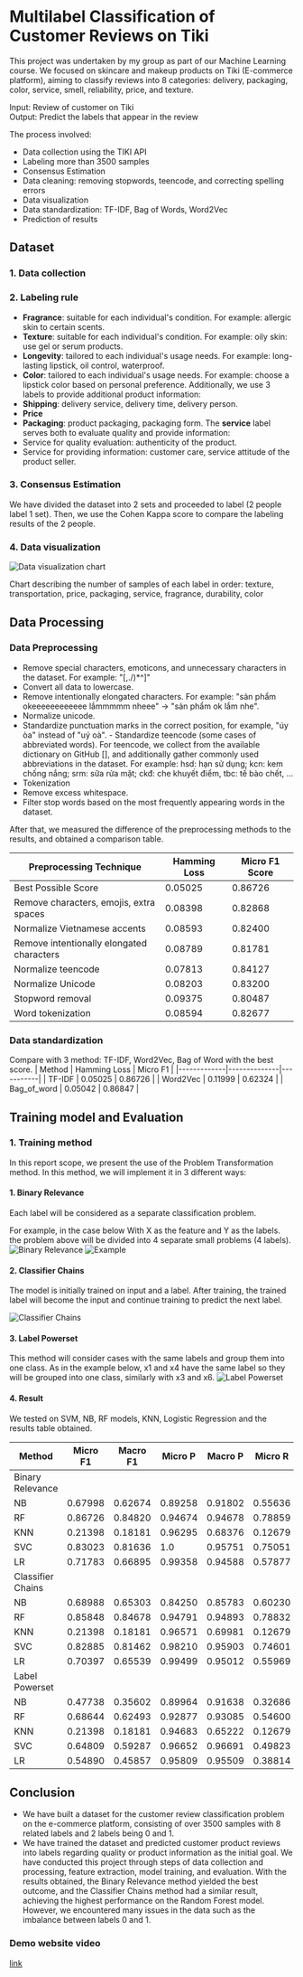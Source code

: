 # Multilabel Classification of Customer Reviews on Tiki

This project was undertaken by my group as part of our Machine Learning course. We focused on skincare and makeup products on Tiki (E-commerce platform), aiming to classify reviews into 8 categories: delivery, packaging, color, service, smell, reliability, price, and texture.

Input: Review of customer on Tiki <br>
Output: Predict the labels that appear in the review

The process involved:

-   Data collection using the TIKI API
-   Labeling more than 3500 samples
-   Consensus Estimation
-   Data cleaning: removing stopwords, teencode, and correcting spelling errors
-   Data visualization
-   Data standardization: TF-IDF, Bag of Words, Word2Vec
-   Prediction of results

## Dataset

### 1. Data collection

### 2. Labeling rule

-   <b>Fragrance</b>: suitable for each individual's condition. For example: allergic skin to certain scents.
-   <b>Texture</b>: suitable for each individual's condition. For example: oily skin: use gel or serum products.
-   <b>Longevity</b>: tailored to each individual's usage needs.
    For example: long-lasting lipstick, oil control, waterproof.
- <b>Color</b>: tailored to each individual's usage needs.
    For example: choose a lipstick color based on personal preference.
    Additionally, we use 3 labels to provide additional product information:
-   <b>Shipping</b>: delivery service, delivery time, delivery person.
-   <b>Price</b>
-   <b>Packaging</b>: product packaging, packaging form.
    The <b>service</b> label serves both to evaluate quality and provide information:
-   Service for quality evaluation: authenticity of the product.
-   Service for providing information: customer care, service attitude of the product seller.

### 3. Consensus Estimation

We have divided the dataset into 2 sets and proceeded to label (2 people label 1 set). Then, we use the Cohen Kappa score to compare the labeling results of the 2 people.

### 4. Data visualization

![Data visualization chart](images/datavs.png)

Chart describing the number of samples of each label in order: texture, transportation, price, packaging, service, fragrance, durability, color
## Data Processing

### Data Preprocessing

-   Remove special characters, emoticons, and unnecessary characters in the dataset. For example: "[,./)*^]"
-   Convert all data to lowercase.
-   Remove intentionally elongated characters. For example: "sản phẩm okeeeeeeeeeeee lắmmmmm nheee" -> "sản phẩm ok lắm nhe".
-   Normalize unicode.
-   Standardize punctuation marks in the correct position, for example, "úy òa" instead of "uý oà". - Standardize teencode (some cases of abbreviated words). For teencode, we collect from the available dictionary on GitHub [], and additionally gather commonly used abbreviations in the dataset. For example: hsd: hạn sử dụng; kcn: kem chống nắng; srm: sữa rửa mặt; ckđ: che khuyết điểm, tbc: tế bào chết, ...
-   Tokenization
-   Remove excess whitespace.
-   Filter stop words based on the most frequently appearing words in the dataset.

After that, we measured the difference of the preprocessing methods to the results, and obtained a comparison table.

| Preprocessing Technique                   | Hamming Loss | Micro F1 Score |
| ----------------------------------------- | ------------ | -------------- |
| Best Possible Score                       | 0.05025      | 0.86726        |
| Remove characters, emojis, extra spaces   | 0.08398      | 0.82868        |
| Normalize Vietnamese accents              | 0.08593      | 0.82400        |
| Remove intentionally elongated characters | 0.08789      | 0.81781        |
| Normalize teencode                        | 0.07813      | 0.84127        |
| Normalize Unicode                         | 0.08203      | 0.83200        |
| Stopword removal                          | 0.09375      | 0.80487        |
| Word tokenization                         | 0.08594      | 0.82677        |

### Data standardization

Compare with 3 method: TF-IDF, Word2Vec, Bag of Word with the best score.
| Method | Hamming Loss | Micro F1 |
|-------------|--------------|-----------|
| TF-IDF | 0.05025 | 0.86726 |
| Word2Vec | 0.11999 | 0.62324 |
| Bag_of_word | 0.05042 | 0.86847 |

## Training model and Evaluation

### 1. Training method

In this report scope, we present the use of the Problem Transformation method. In this method, we will implement it in 3 different ways:

#### 1. Binary Relevance

Each label will be considered as a separate classification problem.

For example, in the case below With X as the feature and Y as the labels. the problem above will be divided into 4 separate small problems (4 labels).
![Binary Relevance](images/br1.png)
![Example](images/br2.png)

#### 2. Classifier Chains

The model is initially trained on input and a label. After training, the trained label will become the input and continue training to predict the next label.

![Classifier Chains](images/br3.png)

#### 3. Label Powerset

This method will consider cases with the same labels and group them into one class. As in the example below, x1 and x4 have the same label so they will be grouped into one class, similarly with x3 and x6.
![Label Powerset](images/br4.png)

#### 4. Result

We tested on SVM, NB, RF models, KNN, Logistic Regression and the results table obtained.

| Method               | Micro F1 | Macro F1 | Micro P | Macro P | Micro R | Macro R |
|----------------------|----------|----------|---------|---------|---------|---------|
| Binary Relevance     |          |          |         |         |         |         |
| NB                   | 0.67998  | 0.62674  | 0.89258 | 0.91802 | 0.55636 | 0.51201 |
| RF                   | 0.86726  | 0.84820  | 0.94674 | 0.94678 | 0.78859 | 0.77561 |
| KNN                  | 0.21398  | 0.18181  | 0.96295 | 0.68376 | 0.12679 | 0.11036 |
| SVC                  | 0.83023  | 0.81636  | 1.0     | 0.95751 | 0.75051 | 0.73722 |
| LR                   | 0.71783  | 0.66895  | 0.99358 | 0.94588 | 0.57877 | 0.53924 |
| Classifier Chains    |          |          |         |         |         |         |
| NB                   | 0.68988  | 0.65303  | 0.84250 | 0.85783 | 0.60230 | 0.57352 |
| RF                   | 0.85848  | 0.84678  | 0.94791 | 0.94893 | 0.78832 | 0.77955 |
| KNN                  | 0.21398  | 0.18181  | 0.96571 | 0.69981 | 0.12679 | 0.11036 |
| SVC                  | 0.82885  | 0.81462  | 0.98210 | 0.95903 | 0.74601 | 0.73217 |
| LR                   | 0.70397  | 0.65539  | 0.99499 | 0.95012 | 0.55969 | 0.52116 |
| Label Powerset       |          |          |         |         |         |         |
| NB                   | 0.47738  | 0.35602  | 0.89964 | 0.91638 | 0.32686 | 0.26086 |
| RF                   | 0.68644  | 0.62493  | 0.92877 | 0.93085 | 0.54600 | 0.50519 |
| KNN                  | 0.21398  | 0.18181  | 0.94683 | 0.65222 | 0.12679 | 0.11036 |
| SVC                  | 0.64809  | 0.59287  | 0.96652 | 0.96691 | 0.49823 | 0.45651 |
| LR                   | 0.54890  | 0.45857  | 0.95809 | 0.95509 | 0.38814 | 0.33230 |


## Conclusion

- We have built a dataset for the customer review classification problem on the e-commerce platform, consisting of over 3500 samples with 8 related labels and 2 labels being 0 and 1. 
- We have trained the dataset and predicted customer product reviews into labels regarding quality or product information as the initial goal. We have conducted this project through steps of data collection and processing, feature extraction, model training, and evaluation. With the results obtained, the Binary Relevance method yielded the best outcome, and the Classifier Chains method had a similar result, achieving the highest performance on the Random Forest model. However, we encountered many issues in the data such as the imbalance between labels 0 and 1.

### Demo website video

[link](https://www.youtube.com/watch?v=6UNt0ybnogc)
